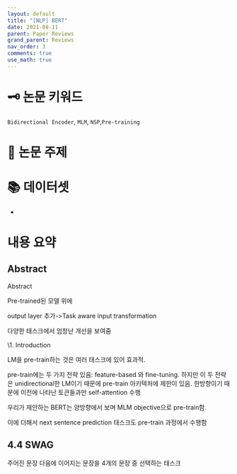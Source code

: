 ```yaml
---
layout: default
title: "[NLP] BERT"
date: 2021-08-11
parent: Paper Reviews
grand_parent: Reviews
nav_order: 3
comments: true
use_math: true
---
```




#  🗝️ 논문 키워드

`Bidirectional Encoder`, `MLM`, `NSP`,`Pre-training`



# 📑 논문 주제





# 📚 데이터셋

* 

# 내용 요약

## Abstract

Abstract

Pre-trained된 모델 위에 

output layer 추가->Task aware input transformation

다양한 태스크에서 엄청난 개선을 보여줌

\1. Introduction

LM을 pre-train하는 것은 여러 태스크에 있어 효과적.

pre-train에는 두 가지 전략 있음: feature-based 와 fine-tuning. 하지만 이 두 전략은 unidirectional한 LM이기 때문에 pre-train 아키텍처에 제한이 있음. 한방향이기 때문에 이전에 나타난 토큰들과만 self-attention 수행

우리가 제안하는 BERT는 양방향에서 보며 MLM objective으로 pre-train함.

이에 더해서 next sentence prediction 태스크도 pre-train 과정에서 수행함



## 4.4 SWAG

주어진 문장 다음에 이어지는 문장을 4개의 문장 중 선택하는 태스크



